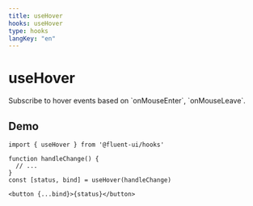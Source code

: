 ```yaml
---
title: useHover
hooks: useHover
type: hooks
langKey: "en"
---
```


# useHover

<p class="description">Subscribe to hover events based on `onMouseEnter`, `onMouseLeave`.</p>

## Demo

```tsx
import { useHover } from '@fluent-ui/hooks'

function handleChange() {
  // ...
}
const [status, bind] = useHover(handleChange)

<button {...bind}>{status}</button>
```
